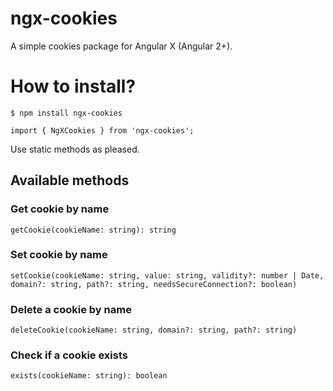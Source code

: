 # ngx-cookies
A simple cookies package for Angular X (Angular 2+).  

# How to install?  

`$ npm install ngx-cookies`   

```
import { NgXCookies } from 'ngx-cookies';
```  

Use static methods as pleased.  

## Available methods

### Get cookie by name  
```
getCookie(cookieName: string): string
```

### Set cookie by name  
```
setCookie(cookieName: string, value: string, validity?: number | Date, domain?: string, path?: string, needsSecureConnection?: boolean)
```

### Delete a cookie by name  
```
deleteCookie(cookieName: string, domain?: string, path?: string)
```

### Check if a cookie exists  
```
exists(cookieName: string): boolean
```
